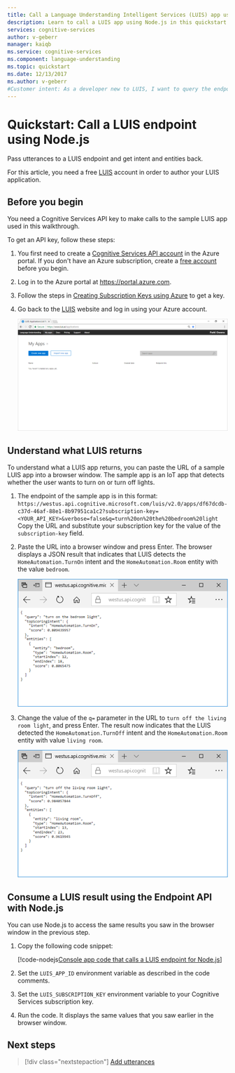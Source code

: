 ```yaml
---
title: Call a Language Understanding Intelligent Services (LUIS) app using Node.js | Microsoft Docs
description: Learn to call a LUIS app using Node.js in this quickstart.
services: cognitive-services
author: v-geberr
manager: kaiqb
ms.service: cognitive-services
ms.component: language-understanding
ms.topic: quickstart
ms.date: 12/13/2017
ms.author: v-geberr
#Customer intent: As a developer new to LUIS, I want to query the endpoint of a published model using Node.js. 
---
```


# Quickstart: Call a LUIS endpoint using Node.js
Pass utterances to a LUIS endpoint and get intent and entities back.

For this article, you need a free [LUIS][LUIS] account in order to author your LUIS application.

## Before you begin
You need a Cognitive Services API key to make calls to the sample LUIS app used in this walkthrough. 

To get an API key, follow these steps: 

1. You first need to create a [Cognitive Services API account](https://docs.microsoft.com/azure/cognitive-services/cognitive-services-apis-create-account) in the Azure portal. If you don't have an Azure subscription, create a [free account](https://azure.microsoft.com/free/?WT.mc_id=A261C142F) before you begin.

2. Log in to the Azure portal at https://portal.azure.com. 

3. Follow the steps in [Creating Subscription Keys using Azure](./AzureIbizaSubscription.md) to get a key.

4. Go back to the [LUIS](luis-reference-regions.md) website and log in using your Azure account. 

    [![](media/luis-get-started-node-get-intent/app-list.png "Screenshot of app list")](media/luis-get-started-node-get-intent/app-list.png)

## Understand what LUIS returns

To understand what a LUIS app returns, you can paste the URL of a sample LUIS app into a browser window. The sample app is an IoT app that detects whether the user wants to turn on or turn off lights.

1. The endpoint of the sample app is in this format: `https://westus.api.cognitive.microsoft.com/luis/v2.0/apps/df67dcdb-c37d-46af-88e1-8b97951ca1c2?subscription-key=<YOUR_API_KEY>&verbose=false&q=turn%20on%20the%20bedroom%20light` Copy the URL and substitute your subscription key for the value of the `subscription-key` field.
2. Paste the URL into a browser window and press Enter. The browser displays a JSON result that indicates that LUIS detects the `HomeAutomation.TurnOn` intent and the `HomeAutomation.Room` entity with the value `bedroom`.

    ![JSON result detects the intent TurnOn](./media/luis-get-started-node-get-intent/turn-on-bedroom.png)
3. Change the value of the `q=` parameter in the URL to `turn off the living room light`, and press Enter. The result now indicates that the LUIS detected the `HomeAutomation.TurnOff` intent and the `HomeAutomation.Room` entity with value `living room`. 

    ![JSON result detects the intent TurnOff](./media/luis-get-started-node-get-intent/turn-off-living-room.png)


## Consume a LUIS result using the Endpoint API with Node.js

You can use Node.js to access the same results you saw in the browser window in the previous step.

1. Copy the following code snippet:

   [!code-nodejs[Console app code that calls a LUIS endpoint for Node.js](~/samples-luis/documentation-samples/endpoint-api-samples/node/call-endpoint.js)]

2. Set the `LUIS_APP_ID` environment variable as described in the code comments. 

3. Set the `LUIS_SUBSCRIPTION_KEY` environment variable to your Cognitive Services subscription key.

4. Run the code. It displays the same values that you saw earlier in the browser window.
<!-- 
![Console window displays JSON result from LUIS](./media/luis-get-started-Node.js-get-intent/console-turn-on.png)
-->

## Next steps
> [!div class="nextstepaction"]
> [Add utterances](luis-quickstart-node-add-utterance.md)

[LUIS]: luis-reference-regions.md#luis-website